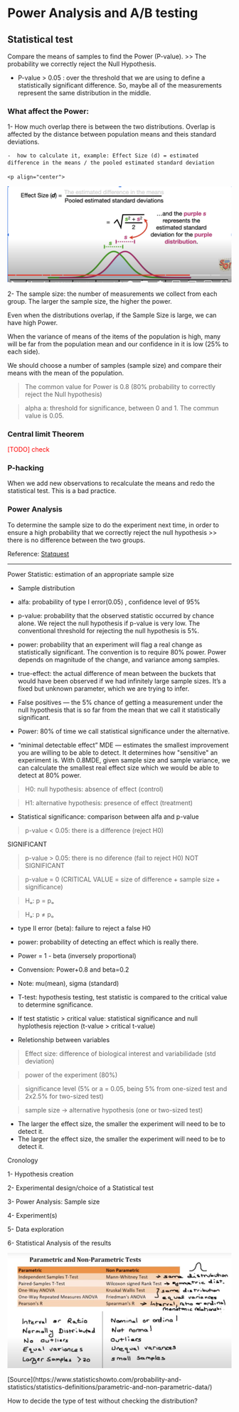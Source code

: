 # Power Analysis and A/B testing

## Statistical test
Compare the means of samples to find the Power (P-value). >> The probability we correctly reject the Null Hypothesis.
- P-value > 0.05 : over the threshold that we are using to define a statistically significant difference. So, maybe all of the measurements represent the same distribution in the middle.

### What affect the Power:

1- How much overlap there is between the two distributions.
Overlap is affected by the distance between population means and theis standard deviations.

    -  how to calculate it, example: Effect Size (d) = estimated difference in the means / the pooled estimated standard deviation

    <p align="center">
<img src = "images/04.png">  <br/>
<p>

2- The sample size: the number of measurements we collect from each group. The larger the sample size, the higher the power.

Even when the distributions overlap, if the Sample Size is large, we can have high Power.

When the variance of means of the items of the population is high, many will be far from the population mean and our confidence in it is low (25% to each side).

We should choose a number of samples (sample size) and compare their means with the mean of the population.

> The common value for Power is 0.8 (80% probability to correctly reject the Null hypothesis)

> alpha a: threshold for significance, between 0 and 1. The commun value is 0.05.

### Central limit Theorem
<span style="color:red"> [TODO] check</span>


### P-hacking
When we add new observations to recalculate the means and redo the statistical test. This is a bad practice.

### Power Analysis
To determine the sample size to do the experiment next time, in order to ensure a high probability that we correctly reject the null hypothesis >> there is no difference between the two groups.

Reference: [Statquest](https://www.youtube.com/watch?v=VX_M3tIyiYk)
___________

Power Statistic: estimation of an appropriate sample size
- Sample distribution
- alfa: probability of type I error(0.05) , confidence level of 95%
- p-value: probability that the observed statistic occurred by chance alone. We reject the null hypothesis if p-value is very low. The conventional threshold for rejecting the null hypothesis is 5%.
- power:  probability that an experiment will flag a real change as statistically significant. The convention is to require 80% power. Power depends on magnitude of the change, and variance among samples.
- true-effect: the actual difference of mean between the buckets that would have been observed if we had infinitely large sample sizes. It’s a fixed but unknown parameter, which we are trying to infer.


- False positives — the 5% chance of getting a measurement under the null hypothesis that is so far from the mean that we call it statistically significant.

- Power: 80% of time we call statistical significance under the alternative.

- “minimal detectable effect” MDE — estimates the smallest improvement you are willing to be able to detect. It determines how "sensitive" an experiment is.
With 0.8MDE, given sample size and sample variance, we can calculate the smallest real effect size which we would be able to detect at 80% power.

> H0: null hypothesis: absence of effect (control)

> H1: alternative hypothesis: presence of effect (treatment)
- Statistical significance: comparison between alfa and p-value

> p-value < 0.05: there is a difference (reject H0)

SIGNIFICANT

> p-value > 0.05: there is no diference (fail to reject H0) NOT SIGNIFICANT

> p-value = 0 (CRITICAL VALUE = size of difference + sample size + significance)

> Hₒ: p = pₒ

> Hₐ: p ≠ pₒ

- type II error (beta): failure to reject a false H0
- power: probability of detecting an effect which is really there.
- Power = 1 - beta (inversely proportional)
- Convension: Power+0.8 and beta=0.2

- Note: mu(mean), sigma (standard)


- T-test: hypothesis testing, test statistic is compared to the critical value to determine sgnificance.

- If test statistic > critical value: statistical significance and null hyplothesis rejection (t-value > critical t-value)

- Reletionship between variables
> Effect size: difference of biological interest and variabilidade (std deviation)

> power of the experiment (80%)

> significance level (5% or a = 0.05, being 5% from one-sized test and 2x2.5% for two-sized test)

> sample size
-> alternative hypothesis (one or two-sized test)

- The larger the effect size, the smaller the experiment will need to be to detect it.
- The larger the effect size, the smaller the experiment will need to be to detect it.

Cronology

1- Hypothesis creation

2- Experimental design/choice of a Statistical test

3- Power Analysis: Sample size

4- Experiment(s)

5- Data exploration

6- Statistical Analysis of the results


<p align="center">
<img src = "images/03.png">  <br/>
<p>
[Source](https://www.statisticshowto.com/probability-and-statistics/statistics-definitions/parametric-and-non-parametric-data/)


How to decide the type of test without checking the distribution?
